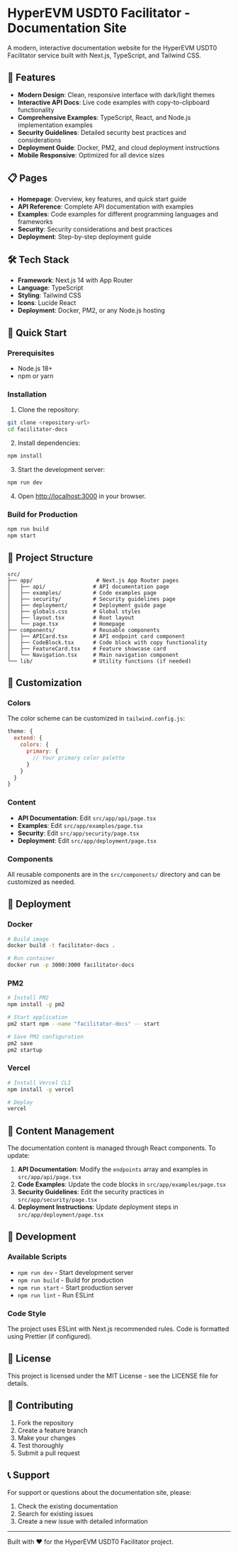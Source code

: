 # HyperEVM USDT0 Facilitator - Documentation Site

A modern, interactive documentation website for the HyperEVM USDT0 Facilitator service built with Next.js, TypeScript, and Tailwind CSS.

## 🚀 Features

- **Modern Design**: Clean, responsive interface with dark/light themes
- **Interactive API Docs**: Live code examples with copy-to-clipboard functionality
- **Comprehensive Examples**: TypeScript, React, and Node.js implementation examples
- **Security Guidelines**: Detailed security best practices and considerations
- **Deployment Guide**: Docker, PM2, and cloud deployment instructions
- **Mobile Responsive**: Optimized for all device sizes

## 📋 Pages

- **Homepage**: Overview, key features, and quick start guide
- **API Reference**: Complete API documentation with examples
- **Examples**: Code examples for different programming languages and frameworks
- **Security**: Security considerations and best practices
- **Deployment**: Step-by-step deployment guide

## 🛠️ Tech Stack

- **Framework**: Next.js 14 with App Router
- **Language**: TypeScript
- **Styling**: Tailwind CSS
- **Icons**: Lucide React
- **Deployment**: Docker, PM2, or any Node.js hosting

## 🚀 Quick Start

### Prerequisites

- Node.js 18+ 
- npm or yarn

### Installation

1. Clone the repository:
```bash
git clone <repository-url>
cd facilitator-docs
```

2. Install dependencies:
```bash
npm install
```

3. Start the development server:
```bash
npm run dev
```

4. Open [http://localhost:3000](http://localhost:3000) in your browser.

### Build for Production

```bash
npm run build
npm start
```

## 📁 Project Structure

```
src/
├── app/                    # Next.js App Router pages
│   ├── api/               # API documentation page
│   ├── examples/          # Code examples page
│   ├── security/          # Security guidelines page
│   ├── deployment/        # Deployment guide page
│   ├── globals.css        # Global styles
│   ├── layout.tsx         # Root layout
│   └── page.tsx           # Homepage
├── components/            # Reusable components
│   ├── APICard.tsx        # API endpoint card component
│   ├── CodeBlock.tsx      # Code block with copy functionality
│   ├── FeatureCard.tsx    # Feature showcase card
│   └── Navigation.tsx     # Main navigation component
└── lib/                   # Utility functions (if needed)
```

## 🎨 Customization

### Colors

The color scheme can be customized in `tailwind.config.js`:

```javascript
theme: {
  extend: {
    colors: {
      primary: {
        // Your primary color palette
      }
    }
  }
}
```

### Content

- **API Documentation**: Edit `src/app/api/page.tsx`
- **Examples**: Edit `src/app/examples/page.tsx`
- **Security**: Edit `src/app/security/page.tsx`
- **Deployment**: Edit `src/app/deployment/page.tsx`

### Components

All reusable components are in the `src/components/` directory and can be customized as needed.

## 🚀 Deployment

### Docker

```bash
# Build image
docker build -t facilitator-docs .

# Run container
docker run -p 3000:3000 facilitator-docs
```

### PM2

```bash
# Install PM2
npm install -g pm2

# Start application
pm2 start npm --name "facilitator-docs" -- start

# Save PM2 configuration
pm2 save
pm2 startup
```

### Vercel

```bash
# Install Vercel CLI
npm install -g vercel

# Deploy
vercel
```

## 📝 Content Management

The documentation content is managed through React components. To update:

1. **API Documentation**: Modify the `endpoints` array and examples in `src/app/api/page.tsx`
2. **Code Examples**: Update the code blocks in `src/app/examples/page.tsx`
3. **Security Guidelines**: Edit the security practices in `src/app/security/page.tsx`
4. **Deployment Instructions**: Update deployment steps in `src/app/deployment/page.tsx`

## 🔧 Development

### Available Scripts

- `npm run dev` - Start development server
- `npm run build` - Build for production
- `npm run start` - Start production server
- `npm run lint` - Run ESLint

### Code Style

The project uses ESLint with Next.js recommended rules. Code is formatted using Prettier (if configured).

## 📄 License

This project is licensed under the MIT License - see the LICENSE file for details.

## 🤝 Contributing

1. Fork the repository
2. Create a feature branch
3. Make your changes
4. Test thoroughly
5. Submit a pull request

## 📞 Support

For support or questions about the documentation site, please:

1. Check the existing documentation
2. Search for existing issues
3. Create a new issue with detailed information

---

Built with ❤️ for the HyperEVM USDT0 Facilitator project.
